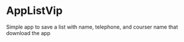 # AppListVip
Simple app to save a list with name, telephone, and courser name that download the app
